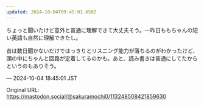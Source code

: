 ```yaml
---
updated: 2024-10-04T09:45:01.650Z
---
```


<p>ちょっと聞いたけど意外と普通に理解できて大丈夫そう。一昨日ももちゃんの短い英語も自然に理解できたし。</p><p>昔は数日聞かないだけではっきりとリスニング能力が落ちるのがわかったけど、頭の中にちゃんと回路が定着してるのかも。あと、読み書きは普通にしてたからというのもありそう。</p>

&mdash; 2024-10-04 18:45:01 JST

Original URL: https://mastodon.social/@sakuramochi0/113248508421859630
